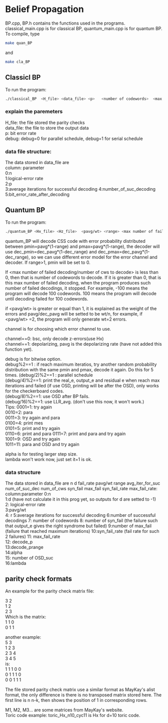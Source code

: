 # Belief Propagation

BP.cpp, BP.h contains the functions used in the programs. classical_main.cpp is for classical BP, quantum_main.cpp is for quantum BP. 
To compile, type
```bash
make quan_BP
```  
and 
```bash
make cla_BP
```  

## Classicl BP
To run the program:  
```bash  
./classical_BP  <H_file> <data_file> <p>   <number of codewords>  <max  iterations> <debug>
```
### explain the paremeters
H_file: the file stored the parity checks  
data_file: the file to store the output data  
p: bit error rate  
debug:  debug=0 for parallel schedule, debug=1 for serial  schedule  

### data file structure:  
  The data stored in data_file are  
  column: parameter  
  0:n   
  1:logical-error rate  
  2:p  
  3:average iterations for successful decoding
  4:number_of_suc_decoding   
  5:bit_error_rate_after_decoding  
  
 
 ## Quantum BP
 To run the program:  
```bash  
./quantum_BP <Hx_file> <Hz_file>  <pavg/wt> <range> <max number of failed decoding/number of cws to decode><lmax> <data_file><debug><channel><alpha><decode_pavg><decode_prange><lambda>
```

  quantum_BP will decode CSS code with error probability distributed between pmin=pavg*(1-range) and pmax=pavg*(1-range), the decoder will use  dec_pmin=dec_pavg*(1-dec_range) and dec_pmax=dec_pavg*(1-dec_range), so we can use different error model for the error channel and decoder.  If range>1, pmin will be set to 0.
  
  If <max number of failed decoding/number of cws to decode> is less than 0, then that is number of codewords to decode. If it is greater than 0, that is this max number of failed decoding, when the program produces such number of failed decodings, it stopped.  For example, -100 means the program will decode 100 codewords. 100 means the program will decode until decoding failed for 100 codewords.  
  
  if <pavg/wt> is greater or equal than 1, it is explained as the weight of the errors and pavg/dec_pavg will be setted to be wt/n, for example, if  <pavg/wt> =2, the program will only generate wt=2 errors.   
  
   channel is for choosing which error channel to use.
  
   channel==0: bsc, only decode z-errors(use Hx)  
   channel==1: depolarizing, pavg is the depolarizing rate  (have not added this function yet).
  

debug is for bitwise option.   
  debug%2==1 : if reach maximum iteratios, try another random probability distribution with the same pmin and pmax, decode it again.  Do this for 5 times.
  (debug/2)%2==1 : parallel  schedule  
   (debug/4)%2==1: print the real_e, output_e and residual e when reach max iterations and failed (if use OSD, printing will be after the OSD), only works for the checkerboard codes.  
   (debug/8)%2==1: use OSD after BP fails.  
   (debug/16)%2==1: use LLR_avg.   (don't use this now, it won't work.)     
   Tips:
   0001=1: try again  
   0010=2: para  
   0011=3: try again and para  
   0100=4: print mes  
   0101=5: print and try again  
   0110=6: print and  para
   0111=7: print and para and try again  
   1001=9: OSD and try again  
   1011=11: para and OSD and try again  

   alpha is for testing larger step size.  
   lambda won't work now, just set it=1 is ok.  
    
   
   ### data structure
   The data stored in data_file are  n d fail_rate pavg/wt range avg_iter_for_suc num_of_suc_dec num_of_cws syn_fail max_fail syn_fail_rate max_fail_rate:  
   column:parameter
   0:n  
   1:d  (have not calculate it in this prog yet, so outputs for d are setted to -1)  
   2: logical-error rate  
   3:pavg/wt    
   4: r 
   5:average iterations for successful decoding
   6:number of successful decodings
   7: number of codewords
   8: number of syn_fail  (the failure such that output_e gives the right syndrome but failed)
   9:number of max_fail  (failure that reached maximum iterations)
   10:syn_fail_rate  (fail rate for such 2 failures)
   11: max_fail_rate  
   12: decode_p  
   13:decode_prange    
   14:alpha  
   15: number of OSD_suc  
   16:lambda  
   
   ## parity check formats

An example for the parity check matrix file:
  
3 2  
1 2   
2 3  
Which is the matrix:  
  1 1 0  
  0 1 1  
  
  
  another example:  
  5 3  
  1 2 3  
  2 3 4  
  3 4 5  
 is:  
 1 1 1 0 0  
 0 1 1 1 0  
 0 0 1 1 1  
 
 The file stored parity check matrix use a similar format as MayKay's alist format, the only difference is there is no transposed matrix stored here. The first line is n n-k, then shows the position of 1 in corresponding rows.  
 
M1, M2, M3... are some matrices from MayKay's website.  
Toric code example: toric_Hx_n10_cyc11 is Hx for d=10 toric code.  
